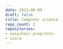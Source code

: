 ```yaml
---
date: 2023-06-09
draft: false
title: Computer science
repo_count: 2
repositories:
- easychair-preprints
- vixra
---
```



